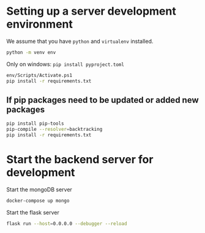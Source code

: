 
# Setting up a server development environment

We assume that you have `python` and `virtualenv` installed.

```bash
python -m venv env
```

Only on windows:
`pip install pyproject.toml`

```bash
env/Scripts/Activate.ps1
pip install -r requirements.txt
```

## If pip packages need to be updated or added new packages

```bash
pip install pip-tools
pip-compile --resolver=backtracking
pip install -r requirements.txt
```

# Start the backend server for development

Start the mongoDB server

```bash
docker-compose up mongo
```

Start the flask server

```bash
flask run --host=0.0.0.0 --debugger --reload
```
